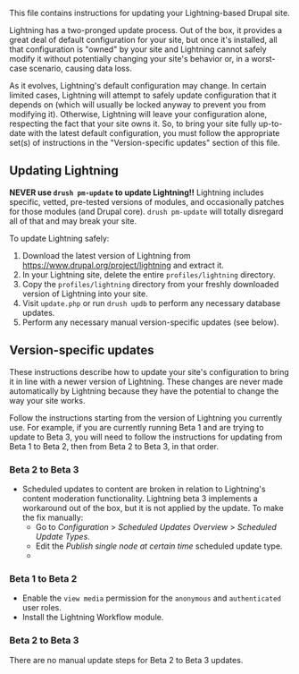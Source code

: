 This file contains instructions for updating your Lightning-based Drupal site.

Lightning has a two-pronged update process. Out of the box, it provides a great
deal of default configuration for your site, but once it's installed, all that
configuration is "owned" by your site and Lightning cannot safely modify it
without potentially changing your site's behavior or, in a worst-case scenario,
causing data loss.

As it evolves, Lightning's default configuration may change. In certain limited
cases, Lightning will attempt to safely update configuration that it depends on
(which will usually be locked anyway to prevent you from modifying it).
Otherwise, Lightning will leave your configuration alone, respecting the fact
that your site owns it. So, to bring your site fully up-to-date with the latest
default configuration, you must follow the appropriate set(s) of instructions in
the "Version-specific updates" section of this file.

## Updating Lightning

**NEVER use ```drush pm-update``` to update Lightning!!** Lightning includes
specific, vetted, pre-tested versions of modules, and occasionally patches for
those modules (and Drupal core). ```drush pm-update``` will totally disregard
all of that and may break your site.

To update Lightning safely:

1. Download the latest version of Lightning from
   https://www.drupal.org/project/lightning and extract it.
2. In your Lightning site, delete the entire ```profiles/lightning``` directory.
3. Copy the ```profiles/lightning``` directory from your freshly downloaded
   version of Lightning into your site.
4. Visit ```update.php``` or run ```drush updb``` to perform any necessary
   database updates.
5. Perform any necessary manual version-specific updates (see below).

## Version-specific updates

These instructions describe how to update your site's configuration to bring
it in line with a newer version of Lightning. These changes are never made
automatically by Lightning because they have the potential to change the way
your site works.

Follow the instructions starting from the version of Lightning you currently
use. For example, if you are currently running Beta 1 and are trying to update
to Beta 3, you will need to follow the instructions for updating from Beta 1 to
Beta 2, then from Beta 2 to Beta 3, in that order.

### Beta 2 to Beta 3

* Scheduled updates to content are broken in relation to Lightning's content
  moderation functionality. Lightning beta 3 implements a workaround out of the
  box, but it is not applied by the update. To make the fix manually:
  * Go to *Configuration* > *Scheduled Updates Overview* > *Scheduled Update Types*.
  * Edit the *Publish single node at certain time* scheduled update type.
  * 

### Beta 1 to Beta 2

* Enable the ```view media``` permission for the ```anonymous``` and
  ```authenticated``` user roles.
* Install the Lightning Workflow module.

### Beta 2 to Beta 3

There are no manual update steps for Beta 2 to Beta 3 updates.

